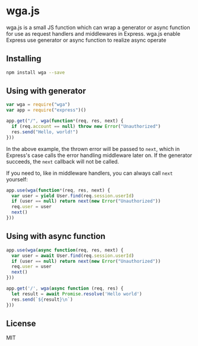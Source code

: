 wga.js
=========

wga.js is a small JS function which can wrap a generator or async
function for use as request handlers and middlewares in Express.
wga.js enable Express use generator or async function to realize async operate


Installing
----------
```sh
npm install wga --save
```

Using with generator
-----
```javascript
var wga = require("wga")
var app = require("express")()

app.get("/", wga(function*(req, res, next) {
  if (req.account == null) throw new Error("Unauthorized")
  res.send("Hello, world!")
}))
```

In the above example, the thrown error will be passed to `next`, which in
Express's case calls the error handling middleware later on. If the generator succeeds, the `next` callback will not be called.

If you need to, like in middleware handlers, you can always call `next` yourself:

```javascript
app.use(wga(function*(req, res, next) {
  var user = yield User.find(req.session.userId)
  if (user == null) return next(new Error("Unauthorized"))
  req.user = user
  next()
}))
```


Using with async function
---------
```javascript
app.use(wga(async function(req, res, next) {
  var user = await User.find(req.session.userId)
  if (user == null) return next(new Error("Unauthorized"))
  req.user = user
  next()
}))

app.get('/', wga(async function (req, res) {
  let result = await Promise.resolve('Hello world')
  res.send(`${result}\n`)
}))
```


License
-------
MIT